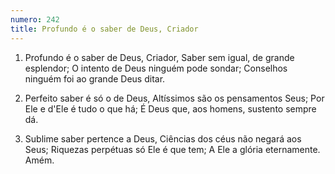 ```yaml
---
numero: 242
title: Profundo é o saber de Deus, Criador
---
```

1. Profundo é o saber de Deus, Criador,
Saber sem igual, de grande esplendor;
O intento de Deus ninguém pode sondar;
Conselhos ninguém foi ao grande Deus ditar.

2. Perfeito saber é só o de Deus,
Altíssimos são os pensamentos Seus;
Por Ele e d'Ele é tudo o que há;
É Deus que, aos homens, sustento sempre dá.

3. Sublime saber pertence a Deus,
Ciências dos céus não negará aos Seus;
Riquezas perpétuas só Ele é que tem;
A Ele a glória eternamente. Amém.
